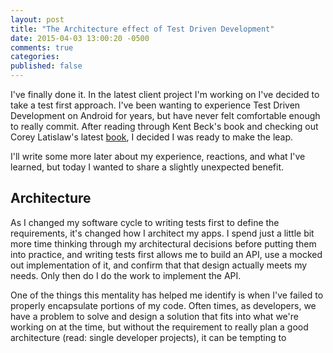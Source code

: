 ```yaml
---
layout: post
title: "The Architecture effect of Test Driven Development"
date: 2015-04-03 13:00:20 -0500
comments: true
categories: 
published: false
---
```


I've finally done it.  In the latest client project I'm working on I've decided to take a test first approach.  I've been wanting to experience Test Driven Development on Android for years, but have never felt comfortable enough to really commit.  After reading through Kent Beck's book and checking out Corey Latislaw's latest [book](https://gumroad.com/l/androidactivitybook), I decided I was ready to make the leap.

I'll write some more later about my experience, reactions, and what I've learned, but today I wanted to share a slightly unexpected benefit.

## Architecture

As I changed my software cycle to writing tests first to define the requirements, it's changed how I architect my apps.  I spend just a little bit more time thinking through my architectural decisions before putting them into practice, and writing tests first allows me to build an API, use a mocked out implementation of it, and confirm that that design actually meets my needs.  Only then do I do the work to implement the API.

One of the things this mentality has helped me identify is when I've failed to properly encapsulate portions of my code.  Often times, as developers, we have a problem to solve and design a solution that fits into what we're working on at the time, but without the requirement to really plan a good architecture (read: single developer projects), it can be tempting to 